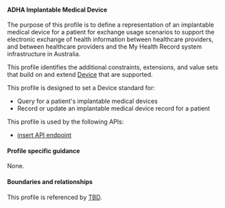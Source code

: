 #### ADHA Implantable Medical Device
The purpose of this profile is to define a representation of an implantable medical device for a patient for exchange usage scenarios to support the electronic exchange of health information between healthcare providers, and between healthcare providers and the My Health Record system infrastructure in Australia.

This profile identifies the additional constraints, extensions, and value sets that build on and extend [Device](http://hl7.org/fhir/R4/device.html) that are supported. 

This profile is designed to set a Device standard for:
* Query for a patient's implantable medical devices
* Record or update an implantable medical device record for a patient

This profile is used by the following APIs:
* [insert API endpoint](StructureDefinition-TBD-1.html)


#### Profile specific guidance
None.


#### Boundaries and relationships
This profile is referenced by 
[TBD](StructureDefinition-TBD-1.html).
